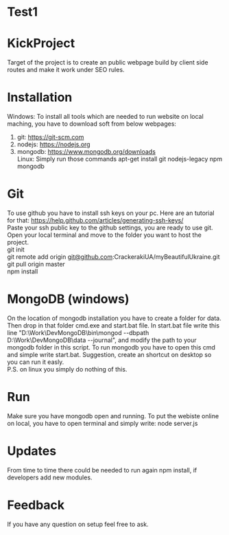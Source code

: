 # Test1
# KickProject
Target of the project is to create an public webpage build by client side routes and make it work under SEO rules.

# Installation
Windows: To install all tools which are needed to run website on local maching, you have to download soft from below webpages: <br />
1) git: https://git-scm.com <br />
2) nodejs: https://nodejs.org <br />
3) mongodb: https://www.mongodb.org/downloads <br />
Linux: Simply run those commands
apt-get install git nodejs-legacy npm mongodb

# Git
To use github you have to install ssh keys on your pc. Here are an tutorial for that: https://help.github.com/articles/generating-ssh-keys/ <br />
Paste your ssh public key to the github settings, you are ready to use git.<br />
Open your local terminal and move to the folder you want to host the project. <br />
git init <br />
git remote add origin git@github.com:CrackerakiUA/myBeautifulUkraine.git <br />
git pull origin master <br />
npm install <br />

# MongoDB (windows)
On the location of mongodb installation you have to create a folder for data. Then drop in that folder cmd.exe and start.bat file. In start.bat file write this line "D:\Work\DevMongoDB\bin\mongod --dbpath D:\Work\DevMongoDB\data --journal", and modify the path to your mongodb folder in this script. To run mongodb you have to open this cmd and simple write start.bat. Suggestion, create an shortcut on desktop so you can run it easly. <br />
P.S. on linux you simply do nothing of this.

# Run
Make sure you have mongodb open and running. To put the webiste online on local, you have to open terminal and simply write: node server.js

# Updates
From time to time there could be needed to run again npm install, if developers add new modules.

# Feedback
If you have any question on setup feel free to ask.
